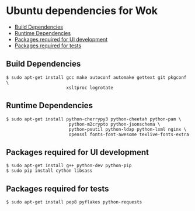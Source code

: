 Ubuntu dependencies for Wok
================================

* [Build Dependencies](#build-dependencies)
* [Runtime Dependencies](#runtime-dependencies)
* [Packages required for UI development](#packages-required-for-ui-development)
* [Packages required for tests](#packages-required-for-tests)

Build Dependencies
--------------------

    $ sudo apt-get install gcc make autoconf automake gettext git pkgconf \
                           xsltproc logrotate

Runtime Dependencies
--------------------

    $ sudo apt-get install python-cherrypy3 python-cheetah python-pam \
                            python-m2crypto python-jsonschema \
                            python-psutil python-ldap python-lxml nginx \
                            openssl fonts-font-awesome texlive-fonts-extra

Packages required for UI development
------------------------------------

    $ sudo apt-get install g++ python-dev python-pip
    $ sudo pip install cython libsass

Packages required for tests
---------------------------

    $ sudo apt-get install pep8 pyflakes python-requests
